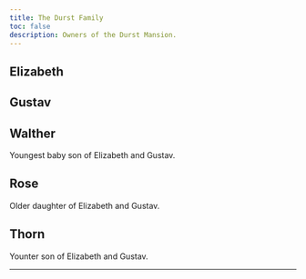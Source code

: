 ```yaml
---
title: The Durst Family
toc: false
description: Owners of the Durst Mansion.
---
```


## Elizabeth


## Gustav


## Walther

Youngest baby son of Elizabeth and Gustav.

## Rose

Older daughter of Elizabeth and Gustav.

## Thorn

Younter son of Elizabeth and Gustav.

---
